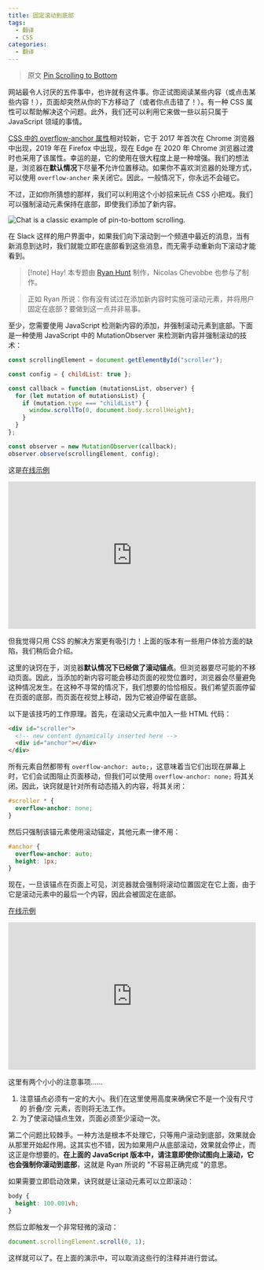 ```yaml
---
title: 固定滚动到底部
tags:
  - 翻译
  - CSS
categories:
  - 翻译
---
```

> 原文 [Pin Scrolling to Bottom](https://css-tricks.com/books/greatest-css-tricks/pin-scrolling-to-bottom)

网站最令人讨厌的五件事中，也许就有这件事。你正试图阅读某些内容（或点击某些内容！），页面却突然从你的下方移动了（或者你点击错了！）。有一种 CSS 属性可以帮助解决这个问题。此外，我们还可以利用它来做一些以前只属于 JavaScript 领域的事情。

[CSS 中的 overflow-anchor 属性](https://css-tricks.com/almanac/properties/o/overflow-anchor/)相对较新，它于 2017 年首次在 Chrome 浏览器中出现，2019 年在 Firefox 中出现，现在 Edge 在 2020 年 Chrome 浏览器过渡时也采用了该属性。幸运的是，它的使用在很大程度上是一种增强。我们的想法是，浏览器在**默认情况**下尽量**不**允许位置移动。如果你不喜欢浏览器的处理方式，可以使用 `overflow-ancher` 来关闭它。因此，一般情况下，你永远不会碰它。

不过，正如你所猜想的那样，我们可以利用这个小妙招来玩点 CSS 小把戏。我们可以强制滚动元素保持在底部，即使我们添加了新内容。

![Chat is a classic example of pin-to-bottom scrolling.](https://i0.wp.com/css-tricks.com/wp-content/uploads/2020/06/pinned-slack-scrolling.png?resize=1536%2C1089&ssl=1)

在 Slack 这样的用户界面中，如果我们向下滚动到一个频道中最近的消息，当有新消息到达时，我们就能立即在底部看到这些消息，而无需手动重新向下滚动才能看到。

> [!note] Hay! 本专题由 [Ryan Hunt](https://blog.eqrion.net/pin-to-bottom/) 制作，Nicolas Chevobbe 也参与了制作。

> 正如 Ryan 所说：你有没有试过在添加新内容时实施可滚动元素，并将用户固定在底部？要做到这一点并非易事。

至少，您需要使用 JavaScript 检测新内容的添加，并强制滚动元素到底部。下面是一种使用 JavaScript 中的 MutationObserver 来检测新内容并强制滚动的技术：

```javascript
const scrollingElement = document.getElementById("scroller");

const config = { childList: true };

const callback = function (mutationsList, observer) {
  for (let mutation of mutationsList) {
    if (mutation.type === "childList") {
      window.scrollTo(0, document.body.scrollHeight);
    }
  }
};

const observer = new MutationObserver(callback);
observer.observe(scrollingElement, config);
```

这是[在线示例](https://codepen.io/chriscoyier/pen/bGENqxo)

<iframe height="300" style="width: 100%;" scrolling="no" title="&quot;Stay at the bottom&quot; scrolling with MutationObserver" src="https://codepen.io/chriscoyier/embed/bGENqxo?default-tab=html%2Cresult" frameborder="no" loading="lazy" allowtransparency="true" allowfullscreen="true"></iframe>

但我觉得只用 CSS 的解决方案更有吸引力！上面的版本有一些用户体验方面的缺陷，我们稍后会介绍。

这里的诀窍在于，浏览器**默认情况下已经做了滚动锚点**。但浏览器要尽可能的不移动页面。因此，当添加的新内容可能会移动页面的视觉位置时，浏览器会尽量避免这种情况发生。在这种不寻常的情况下，我们想要的恰恰相反。我们希望页面停留在页面的底部，而页面在视觉上移动，因为它被迫停留在底部。

以下是该技巧的工作原理。首先，在滚动父元素中加入一些 HTML 代码：

```html
<div id="scroller">
  <!-- new content dynamically inserted here -->
  <div id="anchor"></div>
</div>
```

所有元素自然都带有 `overflow-anchor: auto;`，这意味着当它们出现在屏幕上时，它们会试图阻止页面移动，但我们可以使用 `overflow-anchor: none;` 将其关闭。因此，诀窍就是针对所有动态插入的内容，将其关闭：

```css
#scroller * {
  overflow-anchor: none;
}
```

然后只强制该锚元素使用滚动锚定，其他元素一律不用：

```css
#anchor {
  overflow-anchor: auto;
  height: 1px;
}
```

现在，一旦该锚点在页面上可见，浏览器就会强制将滚动位置固定在它上面，由于它是滚动元素中的最后一个内容，因此会被固定在底部。

[在线示例](https://codepen.io/chriscoyier/pen/bGbeBdp)

<iframe height="300" style="width: 100%;" scrolling="no" title="&quot;Stay at the bottom&quot; scrolling with scroll-anchor" src="https://codepen.io/chriscoyier/embed/bGbeBdp?default-tab=html%2Cresult" frameborder="no" loading="lazy" allowtransparency="true" allowfullscreen="true"></iframe>

这里有两个小小的注意事项......

1. 注意锚点必须有一定的大小。我们在这里使用高度来确保它不是一个没有尺寸的 折叠/空 元素，否则将无法工作。
2. 为了使滚动锚点生效，页面必须至少滚动一次。

第二个问题比较棘手。一种方法是根本不处理它，只等用户滚动到底部，效果就会从那里开始起作用。这其实也不错，因为如果用户从底部滚动，效果就会停止，而这正是你想要的。**在上面的 JavaScript 版本中，请注意即使你试图向上滚动，它也会强制你滚动到底部**，这就是 Ryan 所说的 "不容易正确完成 "的意思。

如果需要立即启动效果，诀窍就是让滚动元素可以立即滚动：

```css
body {
  height: 100.001vh;
}
```

然后立即触发一个非常轻微的滚动：

```javascript
document.scrollingElement.scroll(0, 1);
```

这样就可以了。在上面的演示中，可以取消这些行的注释并进行尝试。

[^1]: 说到 Chrome 浏览器，谷歌非常重视布局偏移问题。[网页核心重要指标](https://web.dev/vitals/)之一是累积布局偏移（CLS），用于衡量视觉稳定性。如果 CLS 分数过低，就会影响搜索引擎优化。